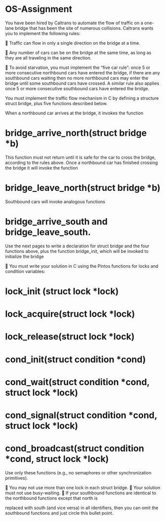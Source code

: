 # OS-Assignment
You have been hired by Caltrans to automate the flow of traffic on a one-lane bridge that has 
been the site of numerous collisions. Caltrans wants you to implement the following rules:

 Traffic can flow in only a single direction on the bridge at a time.

 Any number of cars can be on the bridge at the same time, as long as they are all traveling in
the same direction.

 To avoid starvation, you must implement the “five car rule”: once 5 or more consecutive
northbound cars have entered the bridge, if there are any southbound cars waiting then no
more northbound cars may enter the bridge until some southbound cars have crossed. A
similar rule also applies once 5 or more consecutive southbound cars have entered the bridge.

You must implement the traffic flow mechanism in C by defining a structure struct bridge,
plus five functions described below.

When a northbound car arrives at the bridge, it invokes the function
 # bridge_arrive_north(struct bridge *b)
 
This function must not return until it is safe for the car to cross the bridge, according to the rules
above. Once a northbound car has finished crossing the bridge it will invoke the function
 # bridge_leave_north(struct bridge *b)
 
Southbound cars will invoke analogous functions 
# bridge_arrive_south and bridge_leave_south.

Use the next pages to write a declaration for struct bridge and the four functions above, plus
the function bridge_init, which will be invoked to initialize the bridge

 You must write your solution in C using the Pintos functions for locks and condition
variables:

 # lock_init (struct lock *lock)
 # lock_acquire(struct lock *lock)
 # lock_release(struct lock *lock)
 # cond_init(struct condition *cond)
 # cond_wait(struct condition *cond, struct lock *lock)
 # cond_signal(struct condition *cond, struct lock *lock)
 # cond_broadcast(struct condition *cond, struct lock *lock)
 
Use only these functions (e.g., no semaphores or other synchronization primitives).

 You may not use more than one lock in each struct bridge.
 Your solution must not use busy-waiting.
 If your southbound functions are identical to the northbound functions except that north is

replaced with south (and vice versa) in all identifiers, then you can omit the southbound
functions and just circle this bullet point.
